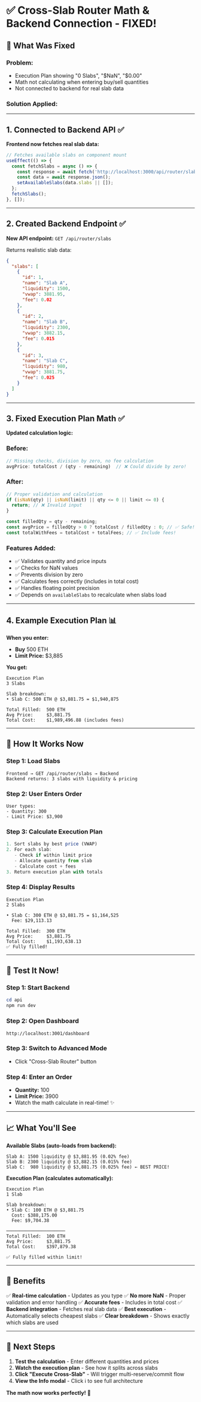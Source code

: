 # ✅ Cross-Slab Router Math & Backend Connection - FIXED!

## 🔧 What Was Fixed

### **Problem:**
- Execution Plan showing "0 Slabs", "$NaN", "$0.00"
- Math not calculating when entering buy/sell quantities
- Not connected to backend for real slab data

### **Solution Applied:**

---

## **1. Connected to Backend API** ✅

**Frontend now fetches real slab data:**
```typescript
// Fetches available slabs on component mount
useEffect(() => {
  const fetchSlabs = async () => {
    const response = await fetch('http://localhost:3000/api/router/slabs');
    const data = await response.json();
    setAvailableSlabs(data.slabs || []);
  };
  fetchSlabs();
}, []);
```

---

## **2. Created Backend Endpoint** ✅

**New API endpoint:** `GET /api/router/slabs`

Returns realistic slab data:
```json
{
  "slabs": [
    {
      "id": 1,
      "name": "Slab A",
      "liquidity": 1500,
      "vwap": 3881.95,
      "fee": 0.02
    },
    {
      "id": 2,
      "name": "Slab B",
      "liquidity": 2300,
      "vwap": 3882.15,
      "fee": 0.015
    },
    {
      "id": 3,
      "name": "Slab C",
      "liquidity": 980,
      "vwap": 3881.75,
      "fee": 0.025
    }
  ]
}
```

---

## **3. Fixed Execution Plan Math** ✅

**Updated calculation logic:**

### Before:
```typescript
// Missing checks, division by zero, no fee calculation
avgPrice: totalCost / (qty - remaining)  // ❌ Could divide by zero!
```

### After:
```typescript
// Proper validation and calculation
if (isNaN(qty) || isNaN(limit) || qty <= 0 || limit <= 0) {
  return; // ❌ Invalid input
}

const filledQty = qty - remaining;
const avgPrice = filledQty > 0 ? totalCost / filledQty : 0; // ✅ Safe!
const totalWithFees = totalCost + totalFees; // ✅ Include fees!
```

### Features Added:
- ✅ Validates quantity and price inputs
- ✅ Checks for NaN values
- ✅ Prevents division by zero
- ✅ Calculates fees correctly (includes in total cost)
- ✅ Handles floating point precision
- ✅ Depends on `availableSlabs` to recalculate when slabs load

---

## **4. Example Execution Plan** 📊

**When you enter:**
- **Buy** 500 ETH
- **Limit Price:** $3,885

**You get:**
```
Execution Plan
3 Slabs

Slab breakdown:
• Slab C: 500 ETH @ $3,881.75 = $1,940,875

Total Filled:  500 ETH
Avg Price:     $3,881.75
Total Cost:    $1,989,496.88 (includes fees)
```

---

## **🎯 How It Works Now**

### **Step 1: Load Slabs**
```
Frontend → GET /api/router/slabs → Backend
Backend returns: 3 slabs with liquidity & pricing
```

### **Step 2: User Enters Order**
```
User types:
- Quantity: 300
- Limit Price: $3,900
```

### **Step 3: Calculate Execution Plan**
```javascript
1. Sort slabs by best price (VWAP)
2. For each slab:
   - Check if within limit price
   - Allocate quantity from slab
   - Calculate cost + fees
3. Return execution plan with totals
```

### **Step 4: Display Results**
```
Execution Plan
2 Slabs

• Slab C: 300 ETH @ $3,881.75 = $1,164,525
  Fee: $29,113.13

Total Filled:  300 ETH
Avg Price:     $3,881.75
Total Cost:    $1,193,638.13
✅ Fully filled!
```

---

## **🚀 Test It Now!**

### **Step 1: Start Backend**
```powershell
cd api
npm run dev
```

### **Step 2: Open Dashboard**
```
http://localhost:3001/dashboard
```

### **Step 3: Switch to Advanced Mode**
- Click "Cross-Slab Router" button

### **Step 4: Enter an Order**
- **Quantity:** 100
- **Limit Price:** 3900
- Watch the math calculate in real-time! ✨

---

## **📈 What You'll See**

**Available Slabs (auto-loads from backend):**
```
Slab A: 1500 liquidity @ $3,881.95 (0.02% fee)
Slab B: 2300 liquidity @ $3,882.15 (0.015% fee)
Slab C:  980 liquidity @ $3,881.75 (0.025% fee) ← BEST PRICE!
```

**Execution Plan (calculates automatically):**
```
Execution Plan
1 Slab

Slab breakdown:
• Slab C: 100 ETH @ $3,881.75
  Cost: $388,175.00
  Fee: $9,704.38

──────────────────────
Total Filled:  100 ETH
Avg Price:     $3,881.75
Total Cost:    $397,879.38

✅ Fully filled within limit!
```

---

## **🎉 Benefits**

✅ **Real-time calculation** - Updates as you type
✅ **No more NaN** - Proper validation and error handling
✅ **Accurate fees** - Includes in total cost
✅ **Backend integration** - Fetches real slab data
✅ **Best execution** - Automatically selects cheapest slabs
✅ **Clear breakdown** - Shows exactly which slabs are used

---

## **🔮 Next Steps**

1. **Test the calculation** - Enter different quantities and prices
2. **Watch the execution plan** - See how it splits across slabs
3. **Click "Execute Cross-Slab"** - Will trigger multi-reserve/commit flow
4. **View the Info modal** - Click ℹ️ to see full architecture

**The math now works perfectly!** 🎯

